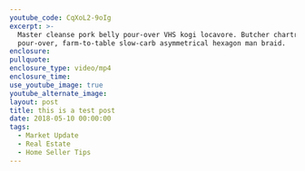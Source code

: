 ```yaml
---
youtube_code: CqXoL2-9oIg
excerpt: >-
  Master cleanse pork belly pour-over VHS kogi locavore. Butcher chartreuse
  pour-over, farm-to-table slow-carb asymmetrical hexagon man braid.
enclosure:
pullquote:
enclosure_type: video/mp4
enclosure_time:
use_youtube_image: true
youtube_alternate_image:
layout: post
title: this is a test post
date: 2018-05-10 00:00:00
tags:
  - Market Update
  - Real Estate
  - Home Seller Tips
---
```


